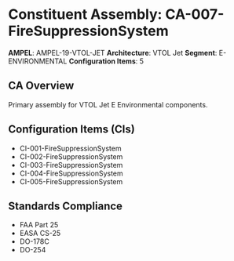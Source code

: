 # Constituent Assembly: CA-007-FireSuppressionSystem

**AMPEL**: AMPEL-19-VTOL-JET
**Architecture**: VTOL Jet
**Segment**: E-ENVIRONMENTAL
**Configuration Items**: 5

## CA Overview
Primary assembly for VTOL Jet E Environmental components.

## Configuration Items (CIs)
- CI-001-FireSuppressionSystem
- CI-002-FireSuppressionSystem
- CI-003-FireSuppressionSystem
- CI-004-FireSuppressionSystem
- CI-005-FireSuppressionSystem

## Standards Compliance
- FAA Part 25
- EASA CS-25
- DO-178C
- DO-254
